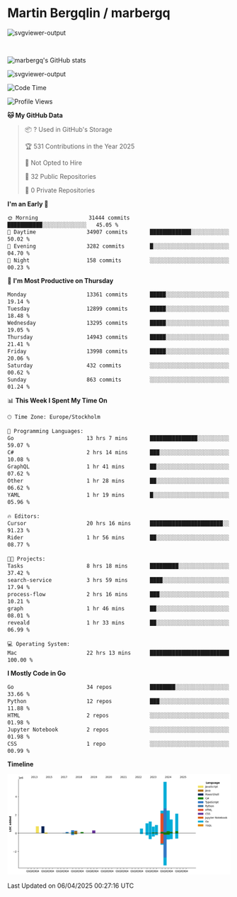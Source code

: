 # Martin Bergqlin / marbergq

![svgviewer-output](https://user-images.githubusercontent.com/2405410/206014777-22d41ecb-c24f-421d-b7d9-bba2cb5bb0de.svg)

<br>

<!--- [![Martin's Week](https://github-readme-stats.vercel.app/api/wakatime?username=marbergq&theme=dark)](https://github.com/anuraghazra/github-readme-stats) -->

![marbergq's GitHub stats](https://github-readme-stats.vercel.app/api?username=marbergq&count_private=true&show_icons=true)

![svgviewer-output](https://wakatime.com/badge/user/3f0a2069-6683-4e19-9a4a-7d21ea815067.svg)

<!--START_SECTION:waka-->
![Code Time](http://img.shields.io/badge/Code%20Time-4%2C983%20hrs%2016%20mins-blue)

![Profile Views](http://img.shields.io/badge/Profile%20Views-0-blue)

**🐱 My GitHub Data** 

> 📦 ? Used in GitHub's Storage 
 > 
> 🏆 531 Contributions in the Year 2025
 > 
> 🚫 Not Opted to Hire
 > 
> 📜 32 Public Repositories 
 > 
> 🔑 0 Private Repositories 
 > 
**I'm an Early 🐤** 

```text
🌞 Morning                31444 commits       ███████████░░░░░░░░░░░░░░   45.05 % 
🌆 Daytime                34907 commits       █████████████░░░░░░░░░░░░   50.02 % 
🌃 Evening                3282 commits        █░░░░░░░░░░░░░░░░░░░░░░░░   04.70 % 
🌙 Night                  158 commits         ░░░░░░░░░░░░░░░░░░░░░░░░░   00.23 % 
```
📅 **I'm Most Productive on Thursday** 

```text
Monday                   13361 commits       █████░░░░░░░░░░░░░░░░░░░░   19.14 % 
Tuesday                  12899 commits       █████░░░░░░░░░░░░░░░░░░░░   18.48 % 
Wednesday                13295 commits       █████░░░░░░░░░░░░░░░░░░░░   19.05 % 
Thursday                 14943 commits       █████░░░░░░░░░░░░░░░░░░░░   21.41 % 
Friday                   13998 commits       █████░░░░░░░░░░░░░░░░░░░░   20.06 % 
Saturday                 432 commits         ░░░░░░░░░░░░░░░░░░░░░░░░░   00.62 % 
Sunday                   863 commits         ░░░░░░░░░░░░░░░░░░░░░░░░░   01.24 % 
```


📊 **This Week I Spent My Time On** 

```text
🕑︎ Time Zone: Europe/Stockholm

💬 Programming Languages: 
Go                       13 hrs 7 mins       ███████████████░░░░░░░░░░   59.07 % 
C#                       2 hrs 14 mins       ███░░░░░░░░░░░░░░░░░░░░░░   10.08 % 
GraphQL                  1 hr 41 mins        ██░░░░░░░░░░░░░░░░░░░░░░░   07.62 % 
Other                    1 hr 28 mins        ██░░░░░░░░░░░░░░░░░░░░░░░   06.62 % 
YAML                     1 hr 19 mins        █░░░░░░░░░░░░░░░░░░░░░░░░   05.96 % 

🔥 Editors: 
Cursor                   20 hrs 16 mins      ███████████████████████░░   91.23 % 
Rider                    1 hr 56 mins        ██░░░░░░░░░░░░░░░░░░░░░░░   08.77 % 

🐱‍💻 Projects: 
Tasks                    8 hrs 18 mins       █████████░░░░░░░░░░░░░░░░   37.42 % 
search-service           3 hrs 59 mins       ████░░░░░░░░░░░░░░░░░░░░░   17.94 % 
process-flow             2 hrs 16 mins       ███░░░░░░░░░░░░░░░░░░░░░░   10.21 % 
graph                    1 hr 46 mins        ██░░░░░░░░░░░░░░░░░░░░░░░   08.01 % 
reveald                  1 hr 33 mins        ██░░░░░░░░░░░░░░░░░░░░░░░   06.99 % 

💻 Operating System: 
Mac                      22 hrs 13 mins      █████████████████████████   100.00 % 
```

**I Mostly Code in Go** 

```text
Go                       34 repos            ████████░░░░░░░░░░░░░░░░░   33.66 % 
Python                   12 repos            ███░░░░░░░░░░░░░░░░░░░░░░   11.88 % 
HTML                     2 repos             ░░░░░░░░░░░░░░░░░░░░░░░░░   01.98 % 
Jupyter Notebook         2 repos             ░░░░░░░░░░░░░░░░░░░░░░░░░   01.98 % 
CSS                      1 repo              ░░░░░░░░░░░░░░░░░░░░░░░░░   00.99 % 
```



**Timeline**

![Lines of Code chart](https://raw.githubusercontent.com/marbergq/marbergq/main/assets/bar_graph.png)


 Last Updated on 06/04/2025 00:27:16 UTC
<!--END_SECTION:waka-->
